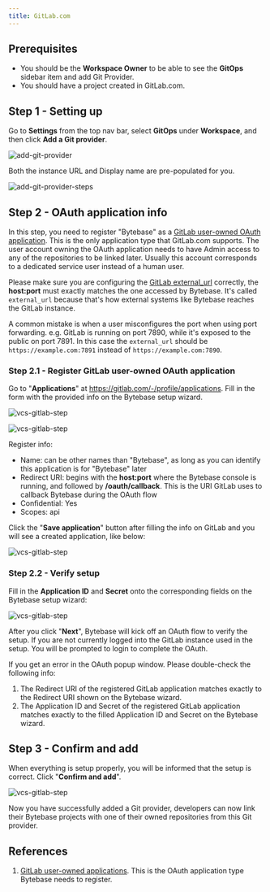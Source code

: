 ```yaml
---
title: GitLab.com
---
```


## Prerequisites

- You should be the **Workspace Owner** to be able to see the **GitOps** sidebar item and add Git Provider.
- You should have a project created in GitLab.com.

## Step 1 - Setting up

Go to **Settings** from the top nav bar, select **GitOps** under **Workspace**, and then click **Add a Git provider**.

![add-git-provider](/content/docs/vcs-integration/add-git-provider/add-git-provider.webp)

Both the instance URL and Display name are pre-populated for you.

![add-git-provider-steps](/content/docs/vcs-integration/add-git-provider/add-git-provider-gitlab-com-step1.webp)

## Step 2 - OAuth application info

<HintBlock type="warning">

In this step, you need to register "Bytebase" as a [GitLab user-owned OAuth application](https://docs.gitlab.com/ee/integration/oauth_provider.html#create-a-user-owned-application). This is the only application type
that GitLab.com supports. The user account owning the OAuth application needs to have Admin access to
any of the repositories to be linked later. Usually this account corresponds to a dedicated service user
instead of a human user.

</HintBlock>

<HintBlock type="warning">

Please make sure you are configuring the [GitLab external_url](https://docs.gitlab.com/omnibus/settings/configuration.html#configure-the-external-url-for-gitlab) correctly, the **host:port** must exactly matches the one accessed by Bytebase. It's called `external_url` because that's how external systems like Bytebase reaches the GitLab instance.

A common mistake is when a user misconfigures the port when using port forwarding. e.g. GitLab is running on port 7890, while it's exposed to the public on port 7891. In this case the `external_url` should be `https://example.com:7891` instead of `https://example.com:7890`.

</HintBlock>

### Step 2.1 - Register GitLab user-owned OAuth application

Go to "**Applications**" at https://gitlab.com/-/profile/applications. Fill in the form with the provided info on the Bytebase setup wizard.

![vcs-gitlab-step](/content/docs/vcs-integration/add-git-provider/add-git-provider-gitlab-com-step2.webp)

![vcs-gitlab-step](/content/docs/vcs-integration/add-git-provider/add-git-provider-gitlab-com-step3.webp)

Register info:

- Name: can be other names than "Bytebase", as long as you can identify this application is for "Bytebase" later
- Redirect URI: begins with the **host:port** where the Bytebase console is running, and followed by **/oauth/callback**. This is the URI GitLab uses to callback Bytebase during the OAuth flow
- Confidential: Yes
- Scopes: api

Click the "**Save application**" button after filling the info on GitLab and you will see a created application, like below:

![vcs-gitlab-step](/content/docs/vcs-integration/add-git-provider/add-git-provider-gitlab-com-step4.webp)

### Step 2.2 - Verify setup

Fill in the **Application ID** and **Secret** onto the corresponding fields on the Bytebase setup wizard:

![vcs-gitlab-step](/content/docs/vcs-integration/add-git-provider/add-git-provider-gitlab-com-step5.webp)

After you click "**Next**", Bytebase will kick off an OAuth flow to verify the setup. If you are not currently logged into the GitLab instance used in the setup. You will be prompted to login to complete the OAuth.

<HintBlock type="info">

If you get an error in the OAuth popup window. Please double-check the following info:

1. The Redirect URI of the registered GitLab application matches exactly to the Redirect URI shown on the Bytebase wizard.
2. The Application ID and Secret of the registered GitLab application matches exactly to
   the filled Application ID and Secret on the Bytebase wizard.

</HintBlock>

## Step 3 - Confirm and add

When everything is setup properly, you will be informed that the setup is correct. Click "**Confirm and add**".

![vcs-gitlab-step](/content/docs/vcs-integration/add-git-provider/add-git-provider-gitlab-com-step6.webp)

Now you have successfully added a Git provider, developers can now link their Bytebase projects with one of their owned repositories from this Git provider.

## References

1. [GitLab user-owned applications](https://docs.gitlab.com/ee/integration/oauth_provider.html#create-a-user-owned-application). This is the OAuth application type Bytebase needs to register.

